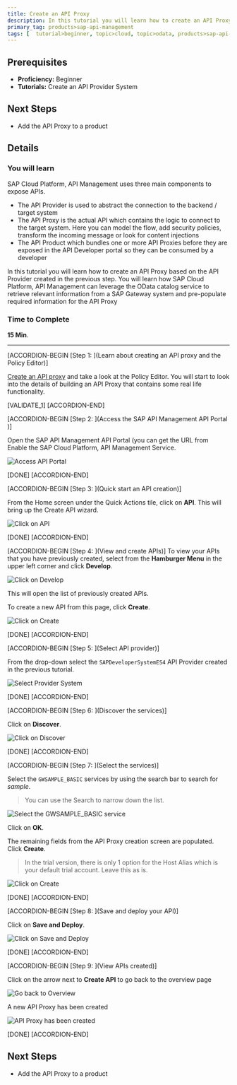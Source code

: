 ```yaml
---
title: Create an API Proxy
description: In this tutorial you will learn how to create an API Proxy. You will learn how SAP Cloud Platform, API Management can leverage the OData catalog service to retrieve relevant information from a SAP Gateway system and pre-populate required information for the API Proxy
primary_tag: products>sap-api-management
tags: [  tutorial>beginner, topic>cloud, topic>odata, products>sap-api-management, products>sap-cloud-platform, products>sap-gateway ]
---
```

## Prerequisites  
- **Proficiency:** Beginner
- **Tutorials:**  Create an API Provider System

## Next Steps
- Add the API Proxy to a product


## Details
### You will learn  
SAP Cloud Platform, API Management uses three main components to expose APIs.
- The API Provider is used to abstract the connection to the backend / target system
- The API Proxy is the actual API which contains the logic to connect to the target system. Here you can model the flow, add security policies, transform the incoming message or look for content injections
- The API Product which bundles one or more API Proxies before they are exposed in the API Developer portal so they can be consumed by a developer

In this tutorial you will learn how to create an API Proxy based on the API Provider created in the previous step. You will learn how SAP Cloud Platform, API Management can leverage the OData catalog service to retrieve relevant information from a SAP Gateway system and pre-populate required information for the API Proxy

### Time to Complete
**15 Min**.

---

[ACCORDION-BEGIN [Step 1: ](Learn about creating an API proxy and the Policy Editor)]

[Create an API proxy](https://blogs.sap.com/2016/06/22/part-6-overview-of-api-proxy-policies/) and take a look at the Policy Editor. You will start to look into the details of building an API Proxy that contains some real life functionality.

[VALIDATE_1]
[ACCORDION-END]

[ACCORDION-BEGIN [Step 2: ](Access the SAP API Management API Portal )]

Open the SAP API Management API Portal (you can get the URL from Enable the SAP Cloud Platform, API Management Service.

![Access API Portal](01-access_api_portal.png)

[DONE]
[ACCORDION-END]

[ACCORDION-BEGIN [Step 3: ](Quick start an API creation)]

From the Home screen under the Quick Actions tile, click on **API**. This will bring up the Create API wizard.

![Click on API](02-API.png)

[DONE]
[ACCORDION-END]

[ACCORDION-BEGIN [Step 4: ](View and create APIs)]
To view your APIs that you have previously created, select from the **Hamburger Menu** in the upper left corner and click **Develop**.

![Click on Develop](03-manage.png)

This will open the list of previously created APIs.

To create a new API from this page, click **Create**.

![Click on Create](04-CreateAPI.png)

[DONE]
[ACCORDION-END]

[ACCORDION-BEGIN [Step 5: ](Select API provider)]

From the drop-down select the `SAPDeveloperSystemES4` API Provider created in the previous tutorial.

![Select Provider System](05-API_Provider.png)

[DONE]
[ACCORDION-END]

[ACCORDION-BEGIN [Step 6: ](Discover the services)]

Click on **Discover**.

![Click on Discover](06-Discover.png)

[DONE]
[ACCORDION-END]

[ACCORDION-BEGIN [Step 7: ](Select the services)]

Select the `GWSAMPLE_BASIC` services by using the search bar to search for _sample_.

> You can use the Search to narrow down the list.

![Select the GWSAMPLE_BASIC service](07-Sample-OK.png)

Click on **OK**.

The remaining fields from the API Proxy creation screen are populated. Click **Create**.

> In the trial version, there is only 1 option for the Host Alias which is your default trial account. Leave this as is.

![Click on Create](08-Create.png)

[DONE]
[ACCORDION-END]

[ACCORDION-BEGIN [Step 8: ](Save and deploy your API)]

Click on **Save and Deploy**.

![Click on Save and Deploy](09-SaveAndDeploy.png)

[DONE]
[ACCORDION-END]

[ACCORDION-BEGIN [Step 9: ](View APIs created)]

Click on the arrow next to **Create API** to go back to the overview page

![Go back to Overview](10-GoBackToOverview.png)

A new API Proxy has been created

![API Proxy has been created](11-Overview.png)

[DONE]
[ACCORDION-END]


## Next Steps
- Add the API Proxy to a product
